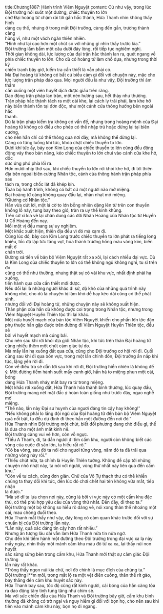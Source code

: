 title:Chương1887: Hành trình Viêm Nguyệt
content:
Cứ như vậy, trong lúc Đội trưởng nói suốt một đường, chiếc thuyền to lớn<br>chở Đại hoàng tử chậm rãi tới gần hắc thành, Hứa Thanh nhìn không thấy hình<br>dáng cụ thể, nhưng ở trong mắt Đội trưởng, càng đến gần, trường thành càng<br>hùng vĩ, như một vách ngăn thiên nhiên.<br>“Hình như lại cao hơn một chút so với những gì nhìn thấy trước kia.”<br>Đội trưởng lẩm bẩm một câu dưới đáy lòng, rồi tiếp tục nghiêm nghị.<br>Thời gian không dài, lực lượng của đại trận hắc thành lan ra, quét ngang về<br>phía chiếc thuyền to lớn. Cho dù có hoàng tử làm chỗ dựa, nhưng trong thời kỳ<br>chiến tranh bây giờ, kiểm tra cần thiết là vẫn phải có.<br>Mà Đại hoàng tử không có bất cứ biểu cảm gì đối với chuyện này, mặc cho<br>lực lượng trận pháp đảo qua. Mọi người đều là như vậy, Đội trưởng thì âm thầm<br>cắn xuống một viên huyết dịch được giấu trên răng.<br>Dao động trận pháp lan tràn, một nén hương sau, hết thảy như thường.<br>Trận pháp hắc thành tách ra một cái khe, lại cách ly trái phải, làm khe hở<br>này biến thành tồn tại đơn độc, như một cánh cửa thông hướng bên ngoài hắc<br>thành.<br>Dù là trận pháp kiểm tra không có vấn đề, nhưng trong hoàng mệnh của Đại<br>hoàng tử không có điều cho phép có thể nhập trú hoặc dừng lại tại biên cương,<br>cho nên hắn chỉ có thể thông qua nơi đây, mà không thể dừng lại.<br>Càng có từng luồng khí tức, khóa chặt chiếc thuyền to lớn.<br>Dưới khí tức ấy, bảy con Kim Long của chiếc thuyền to lớn cũng đều động<br>động vảy theo bản năng, kéo chiếc thuyền to lớn chui vào cánh cửa khe hở, dốc<br>sức ứng phó phía lối ra.<br>Hơn mười nhịp thở sau, khi chiếc thuyền to lớn rời khỏi khe hở, đi tới thiên<br>địa bên ngoài biên cương Nhân tộc, cánh cửa thông hành trận pháp phía sau<br>tách ra, trong chốc lát đã khép kín.<br>Toàn bộ hành trình, không có bất cứ một người nào mở miệng.<br>Đại hoàng tử càng không quay đầu lại, nhàn nhạt mở miệng.<br>“Giương cờ Nhân tộc.”<br>Hắn vừa dứt lời, một lá cờ to lớn bỗng nhiên dâng lên từ trên con thuyền<br>khổng lồ này, tung bay theo gió, tràn ra uy thế kinh khủng.<br>Trên cờ xí kia vẽ lại chân dung các đời Nhân Hoàng của Nhân tộc từ Huyền<br>U Cổ Hoàng đến nay.<br>Mỗi một vị đều mang sự uy nghiêm.<br>Một khắc xuất hiện, thiên địa đều vì đó mà xạm đi.<br>Cùng lúc đó, bảy con Kim Long trước chiếc thuyền to lớn phát ra tiếng long<br>khiếu, tốc độ lập tức tăng vọt, hóa thành trường hồng màu vàng kim, biến mất ở<br>chân trời.<br>Đường xá tiến về bản bộ Viêm Nguyệt rất xa xôi, lại cách nhiều đại vực. Dù<br>là Kim Long của chiếc thuyền to lớn có thể không ngủ không nghỉ, tu sĩ trên đó<br>cũng có thể như thường, nhưng thật sự có vài khu vực, nhất định phải hạ xuống,<br>tiến hành qua cửa cần thiết mới được.<br>Nếu đổi lại là những người khác đi sứ, độ khó của những quá trình này<br>không nhỏ, cho dù là chuyện bị làm khó dễ hay kéo dài cũng có thể phát sinh,<br>nhưng đối với Đại hoàng tử, những chuyện này sẽ không xuất hiện.<br>Thân phận của hắn dù không được coi trọng trong Nhân tộc, nhưng trong<br>Viêm Nguyệt Huyền Thiên tộc thì lại khác.<br>Một nửa huyết mạch của bản tộc Viêm Nguyệt khiến cho phần lớn tộc đàn<br>phụ thuộc hắn gặp được trên đường đi Viêm Nguyệt Huyền Thiên tộc, đều sẽ<br>bởi vì huyết mạch mà cúng bái.<br>Cho nên sau khi rời khỏi địa giới Nhân tộc, khí tức trên thân Đại hoàng tử<br>cũng nhiều thêm một chút cảm giác tự do.<br>Mà mấy lần hạ xuống đất qua cửa, cũng cho Đội trưởng cơ hội rời đi. Cuối<br>cùng sau khi đi qua bốn vực, trong một lần chỉnh đốn, Đội trưởng ẩn nấp khí<br>tức, lặng yên rời đi.<br>Còn về điều tra sẽ dẫn tới sau khi rời đi, Đội trưởng hiển nhiên là không để<br>ý. Một đường tiềm hành suốt mấy canh giờ, hắn há to miệng phun một cái, bóng<br>dáng Hứa Thanh nháy mắt bay ra từ trong miệng.<br>Một khắc rơi xuống đất, Hứa Thanh hóa thành bình thường, lúc quay đầu,<br>Đội trưởng mang nét mặt đắc ý hoàn toàn giống như trước đây, ngạo nghễ mở<br>miệng.<br>“Thế nào, lần này Đại sư huynh của ngươi đáng tin cậy hay không!”<br>“Nếu không phải lo lắng đội ngũ của Đại hoàng tử đến bản bộ Viêm Nguyệt<br>quá nổi bật, ta đều dự định đi theo hắn một đường đến nơi đó.”<br>Hứa Thanh nhìn Đội trưởng một chút, biết đối phương đang chờ điều gì, thế<br>là đưa cho một ánh mắt kính nể.<br>Đội trưởng càng vui vẻ hơn, còn vỗ ngực.<br>“Tiểu A Thanh, đi, ta dẫn ngươi đi tìm cấm khu, ngươi còn không biết các<br>vòng của cuộc đi săn lớn, ta hiểu rất rõ.”<br>“Có ba vòng, sau đó ta nói cho ngươi từng vòng, năm đó ta đã trải qua<br>những vòng này rồi.”<br>“Thiếu chút nữa, ta chính là Huyền Thiên tướng. Không đề cập tới những<br>chuyện nhỏ nhặt này, ta nói với ngươi, vòng thứ nhất này liên qua đến cấm<br>khu.”<br>“Còn về tư cách, cũng đơn giản. Chữ của Vô Tự thạch thư có thể khiến<br>chúng ta thay đổi khí tức, đến lúc đó chơi chết hai tên không vừa mắt, tiếp nhận<br>là được.”<br>“Mà sở dĩ ta lựa chọn nơi này, cũng là bởi vì vực này có một cấm khu đặc<br>thù, có thể phù hợp yêu cầu của vòng thứ nhất. Đến đây, đi theo ta.”<br>Đội trưởng một bộ không so hiểu rõ dáng vẻ, nói xong thân thể nhoáng một<br>cái, mau chóng đuổi theo.<br>Hứa Thanh mắt thấy như vậy, đáy lòng có cảm quan khác trước đối với sự<br>chuẩn bị của Đội trưởng lần này.<br>“Lần này, quả xác đáng tin cậy hơn rất nhiều.”<br>Nhưng ấn tượng lâu dài vẫn làm Hứa Thanh nửa tin nửa ngờ.<br>Cho đến khi tiềm hành một đường theo Đội trường trong đại vực xa lạ này<br>mấy ngày, nhìn thấy một mảnh cấm khu màu đỏ từ xa xa, lại thấy núi non huyết<br>sắc sừng sững bên trong cấm khu, Hứa Thanh mới thật sự cảm giác Đội trưởng<br>lần này rất khác.<br>“Trông thấy ngọn núi kia chứ, nơi đó chính là mục đích của chúng ta.”<br>Đội trưởng l**m môi, trong mắt lộ ra một vệt điên cuồng, thân thể rít gào,<br>bay thẳng đến cấm khu huyết sắc này.<br>Hứa Thanh bay sau, tốc độ cũng rất kinh người, cái bóng của hắn càng tỏa<br>ra dao động tâm tình tung tăng như chim sẻ.<br>Mà với sức chiến đấu của Hứa Thanh và Đội trưởng bây giờ, cấm khu bình<br>thường đã không có trở ngại và nguy hiểm gì đối với bọn họ, cho nên sau khi<br>tiến vào mảnh cấm khu này, bọn họ đi ngang.